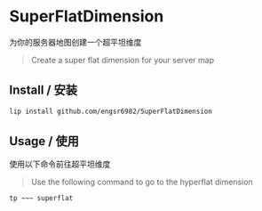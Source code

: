 # SuperFlatDimension

为你的服务器地图创建一个超平坦维度

> Create a super flat dimension for your server map

## Install / 安装

```bash
lip install github.com/engsr6982/SuperFlatDimension
```

## Usage / 使用

使用以下命令前往超平坦维度

> Use the following command to go to the hyperflat dimension

```
tp ~~~ superflat
```
